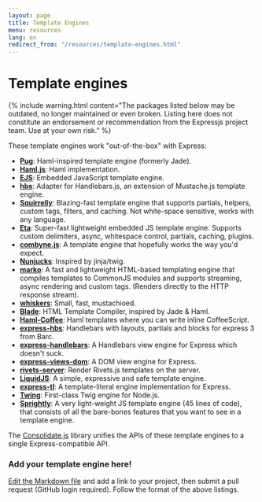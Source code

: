 ```yaml
---
layout: page
title: Template Engines
menu: resources
lang: en
redirect_from: "/resources/template-engines.html"
---
```


# Template engines

{% include warning.html content="The packages listed below may be outdated, no longer maintained or even broken.  Listing here does not constitute an endorsement or recommendation from the Expressjs project team. Use at your own risk." %}

These template engines work "out-of-the-box" with Express:

- **[Pug](https://github.com/pugjs/pug)**: Haml-inspired template engine (formerly Jade).
- **[Haml.js](https://github.com/tj/haml.js)**: Haml implementation.
- **[EJS](https://github.com/mde/ejs)**: Embedded JavaScript template engine.
- **[hbs](https://github.com/pillarjs/hbs)**: Adapter for Handlebars.js, an extension of Mustache.js template engine.
- **[Squirrelly](https://github.com/squirrellyjs/squirrelly)**: Blazing-fast template engine that supports partials, helpers, custom tags, filters, and caching. Not white-space sensitive, works with any language.
- **[Eta](https://github.com/eta-dev/eta)**: Super-fast lightweight embedded JS template engine. Supports custom delimiters, async, whitespace control, partials, caching, plugins.
- **[combyne.js](https://github.com/tbranyen/combyne)**: A template engine that hopefully works the way you'd expect.
- **[Nunjucks](https://github.com/mozilla/nunjucks)**: Inspired by jinja/twig.
- **[marko](https://github.com/marko-js/marko)**: A fast and lightweight HTML-based templating engine that compiles templates to CommonJS modules and supports streaming, async rendering and custom tags. (Renders directly to the HTTP response stream).
- **[whiskers](https://github.com/gsf/whiskers.js)**: Small, fast, mustachioed.
- **[Blade](https://github.com/bminer/node-blade)**: HTML Template Compiler, inspired by Jade & Haml.
- **[Haml-Coffee](https://github.com/netzpirat/haml-coffee)**: Haml templates where you can write inline CoffeeScript.
- **[express-hbs](https://github.com/barc/express-hbs)**: Handlebars with layouts, partials and blocks for express 3 from Barc.
- **[express-handlebars](https://github.com/express-handlebars/express-handlebars)**: A Handlebars view engine for Express which doesn't suck.
- **[express-views-dom](https://github.com/AndersDJohnson/express-views-dom)**: A DOM view engine for Express.
- **[rivets-server](https://github.com/AndersDJohnson/rivets-server)**: Render Rivets.js templates on the server.
- **[LiquidJS](https://github.com/harttle/liquidjs)**: A simple, expressive and safe template engine.
- **[express-tl](https://github.com/Drulac/express-tl)**: A template-literal engine implementation for Express.
- **[Twing](https://www.npmjs.com/package/twing)**: First-class Twig engine for Node.js.
- **[Sprightly](https://www.npmjs.com/package/sprightly)**: A very light-weight JS template engine (45 lines of code), that consists of all the bare-bones features that you want to see in a template engine.

The [Consolidate.js](https://github.com/tj/consolidate.js) library unifies the APIs of these template engines to a single Express-compatible API.



### Add your template engine here!

[Edit the Markdown file](https://github.com/expressjs/expressjs.com/blob/gh-pages/en/resources/template-engines.md) and add a link to your project, then submit a pull request (GitHub login required).  Follow the format of the above listings.
